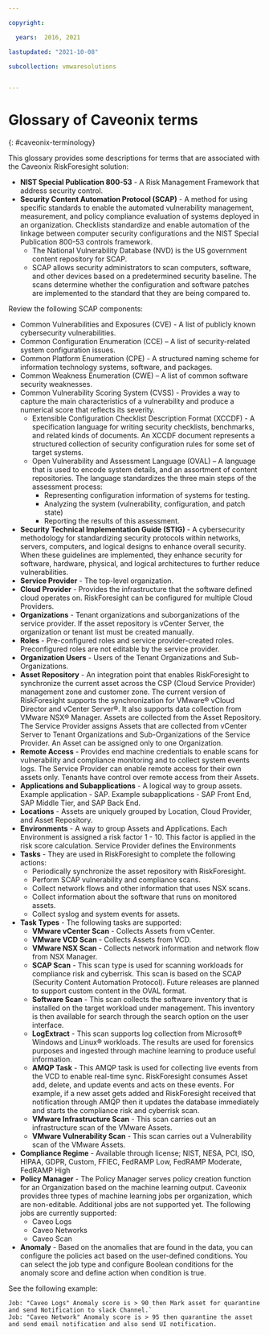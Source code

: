 ```yaml
---

copyright:

  years:  2016, 2021

lastupdated: "2021-10-08"

subcollection: vmwaresolutions


---
```


# Glossary of Caveonix terms
{: #caveonix-terminology}

This glossary provides some descriptions for terms that are associated with the Caveonix RiskForesight solution:

* **NIST Special Publication 800-53** - A Risk Management Framework that address security control.
* **Security Content Automation Protocol (SCAP)** - A method for using specific standards to enable the automated vulnerability management, measurement, and policy compliance evaluation of systems deployed in an organization. Checklists standardize and enable automation of the linkage between computer security configurations and the NIST Special Publication 800-53 controls framework.
   * The National Vulnerability Database (NVD) is the US government content repository for SCAP.
   * SCAP allows security administrators to scan computers, software, and other devices based on a predetermined security baseline. The scans determine whether the configuration and software patches are implemented to the standard that they are being compared to.

Review the following SCAP components:
* Common Vulnerabilities and Exposures (CVE) - A list of publicly known cybersecurity vulnerabilities.
* Common Configuration Enumeration (CCE) – A list of security-related system configuration issues.
* Common Platform Enumeration (CPE) - A structured naming scheme for information technology systems, software, and packages.
* Common Weakness Enumeration (CWE) – A list of common software security weaknesses.
* Common Vulnerability Scoring System (CVSS) - Provides a way to capture the main characteristics of a vulnerability and produce a numerical score that reflects its severity.
   * Extensible Configuration Checklist Description Format (XCCDF) - A specification language for writing security checklists, benchmarks, and related kinds of documents. An XCCDF document represents a structured collection of security configuration rules for some set of target systems.
   * Open Vulnerability and Assessment Language (OVAL) – A language that is used to encode system details, and an assortment of content repositories. The language standardizes the three main steps of the assessment process:
      * Representing configuration information of systems for testing.
      * Analyzing the system (vulnerability, configuration, and patch state)
      * Reporting the results of this assessment.
* **Security Technical Implementation Guide (STIG)** - A cybersecurity methodology for standardizing security protocols within networks, servers, computers, and logical designs to enhance overall security. When these guidelines are implemented, they enhance security for software, hardware, physical, and logical architectures to further reduce vulnerabilities.
* **Service Provider** - The top-level organization.
* **Cloud Provider** - Provides the infrastructure that the software defined cloud operates on. RiskForesight can be configured for multiple Cloud Providers.
* **Organizations** - Tenant organizations and suborganizations of the service provider. If the asset repository is vCenter Server, the organization or tenant list must be created manually.
* **Roles** - Pre-configured roles and service provider-created roles. Preconfigured roles are not editable by the service provider.
* **Organization Users** - Users of the Tenant Organizations and Sub-Organizations.
* **Asset Repository** - An integration point that enables RiskForesight to synchronize the current asset across the CSP (Cloud Service Provider) management zone and customer zone. The current version of RiskForesight supports the synchronization for VMware® vCloud Director and vCenter Server®. It also supports data collection from VMware NSX® Manager. Assets	are collected from the Asset Repository. The Service Provider assigns Assets that are collected from vCenter Server to Tenant Organizations and Sub-Organizations of the Service Provider. An Asset can be assigned only to one Organization.
* **Remote Access** - Provides end machine credentials to enable scans for vulnerability and compliance monitoring and to collect system events logs. The Service Provider can enable remote access for their own assets only. Tenants have control over remote access from their Assets.
* **Applications and Subapplications** - A logical way to group assets. Example application - SAP. Example subapplications - SAP Front End, SAP Middle Tier, and SAP Back End.
* **Locations** - Assets are uniquely grouped by Location, Cloud Provider, and Asset Repository.
* **Environments** - A way to group Assets and Applications. Each Environment is assigned a risk factor 1 - 10. This factor is applied in the risk score calculation. Service Provider defines the Environments
* **Tasks** - They are used in RiskForesight to complete the following actions:
   * Periodically synchronize the asset repository with RiskForesight.
   * Perform SCAP vulnerability and compliance scans.
   * Collect network flows and other information that uses NSX scans.
   * Collect information about the software that runs on monitored assets.
   * Collect syslog and system events for assets.
* **Task Types** - The following tasks are supported:
   * **VMware vCenter Scan** - Collects Assets from vCenter.
   * **VMware VCD Scan** - Collects Assets from VCD.
   * **VMware NSX Scan** - Collects network information and network flow from NSX Manager.
   * **SCAP Scan** - This scan type is used for scanning workloads for compliance risk and cyberrisk. This scan is based on the SCAP (Security Content Automation Protocol). Future releases are planned to support custom content in the OVAL format.
   * **Software Scan** - This scan collects the software inventory that is installed on the target workload under management. This inventory is then available for search through the search option on the user interface.
   * **LogExtract** - This scan supports log collection from Microsoft® Windows and Linux® workloads. The results are used for forensics purposes and ingested through machine learning to produce useful information.
   * **AMQP Task** - This AMQP task is used for collecting live events from the VCD to enable real-time sync. RiskForesight consumes Asset add, delete, and update events and acts on these events. For example, if a new asset gets added and RiskForesight received that notification through AMQP then it updates the database immediately and starts the compliance risk and cyberrisk scan.
   * **VMware Infrastructure Scan** - This scan carries out an infrastructure scan of the VMware Assets.
   * **VMware Vulnerability Scan** - This scan carries out a Vulnerability scan of the VMware Assets.
* **Compliance Regime** - Available through license; NIST, NESA, PCI, ISO, HIPAA, GDPR, Custom, FFIEC, FedRAMP Low, FedRAMP Moderate, FedRAMP High
* **Policy Manager** - The Policy Manager serves policy creation function for an Organization based on the machine learning output. Caveonix provides three types of machine learning jobs per organization, which are non-editable. Additional jobs are not supported yet.
The following jobs are currently supported:
   * Caveo Logs
   * Caveo Networks
   * Caveo Scan
* **Anomaly** - Based on the anomalies that are found in the data, you can configure the policies act based on the user-defined conditions. You can select the job type and configure Boolean conditions for the anomaly score and define action when condition is true.

See the following example:
```text
Job: "Caveo Logs" Anomaly score is > 90 then Mark asset for quarantine and send Notification to slack Channel.`
Job: "Caveo Network" Anomaly score is > 95 then quarantine the asset and send email notification and also send UI notification.
```
